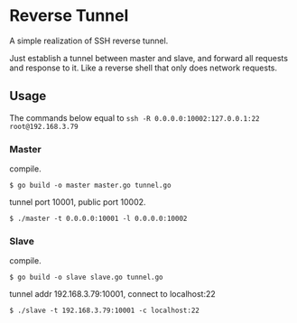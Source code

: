 # Reverse Tunnel

A simple realization of SSH reverse tunnel.

Just establish a tunnel between master and slave, and forward all requests and response to it. Like a reverse shell that only does network requests.

## Usage

The commands below equal to `ssh -R 0.0.0.0:10002:127.0.0.1:22 root@192.168.3.79`

### Master

compile.

`$ go build -o master master.go tunnel.go`

tunnel port 10001, public port 10002.

`$ ./master -t 0.0.0.0:10001 -l 0.0.0.0:10002`

### Slave

compile.

`$ go build -o slave slave.go tunnel.go`

tunnel addr 192.168.3.79:10001, connect to localhost:22

`$ ./slave -t 192.168.3.79:10001 -c localhost:22`